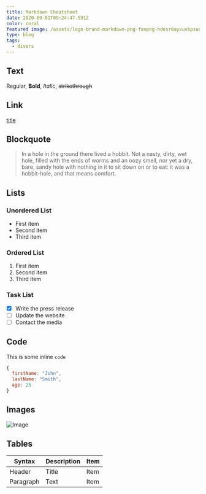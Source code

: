 ```yaml
---
title: Markdown Cheatsheet
date: 2020-09-01T09:24:47.591Z
color: coral
featured image: /assets/logo-brand-markdown-png-favpng-hdesr8ayvuvbpsuebzhxfdhtt.jpg
type: blog
tags:
  - divers
---
```

## Text

Regular, **Bold**, *Italic*, ~~strikethrough~~

## Link

[title](https://www.example.com)

## Blockquote

> In a hole in the ground there lived a hobbit. Not a nasty, dirty, wet hole, 
> filled with the ends of worms and an oozy smell, nor yet a dry, bare, sandy hole 
> with nothing in it to sit down on or to eat: it was a hobbit-hole, 
> and that means comfort.

## Lists

### Unordered List

- First item
- Second item
- Third item

### Ordered List

1. First item
2. Second item
3. Third item

### Task List

- [x] Write the press release
- [ ] Update the website
- [ ] Contact the media 

## Code

This is some inline `code`

```javascript
{
  firstName: "John",
  lastName: "Smith",
  age: 25
}
```

## Images
 
![Image](https://images.ctfassets.net/9olkiac82a1q/3PkpThJCXct2V6jb757jR/a2e9deca53a874e47530bc04ef4fb42c/Hero.png?q=50)

## Tables

| Syntax | Description | Item |
| ----------- | ----------- | --- |
| Header | Title | Item |
| Paragraph | Text | Item |
